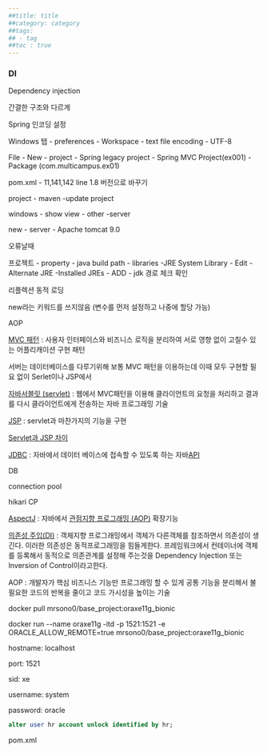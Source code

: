 ```yaml
---
##title: title
##category: category
##tags:
## - tag
##toc : true
---
```




### DI

Dependency injection

간결한 구조와 다르게 







Spring 인코딩 설정

Windows 탭 - preferences - Workspace - text file encoding - UTF-8



File - New - project - Spring legacy project - Spring MVC Project(ex001) - Package (com.multicampus.ex01)

pom.xml - 11,141,142 line 1.8 버전으로 바꾸기

project - maven -update project

windows - show view - other -server

new - server - Apache tomcat 9.0









오류날때 

프로젝트 - property - java build path - libraries -JRE System Library - Edit - Alternate JRE -Installed JREs - ADD - jdk 경로 체크 확인









리플렉션 동적 로딩

new라는 키워드를 쓰지않음 (변수를 먼저 설정하고 나중에 할당 가능)











AOP



[MVC 패턴](https://ko.wikipedia.org/wiki/%EB%AA%A8%EB%8D%B8-%EB%B7%B0-%EC%BB%A8%ED%8A%B8%EB%A1%A4%EB%9F%AC) : 사용자 인터페이스와 비즈니스 로직을 분리하여 서로 영향 없이 고칠수 있는 어플리캐이션 구현 패턴

서버는 데이터베이스를 다루기위해 보통 MVC 패턴을 이용하는데 이때 모두 구현할 필요 없이 Serlet이나 JSP에서 

[자바서블릿 (servlet)](https://ko.wikipedia.org/wiki/%EC%9E%90%EB%B0%94_%EC%84%9C%EB%B8%94%EB%A6%BF) : 웹에서 MVC패턴을 이용해 클라이언트의 요청을 처리하고 결과를 다시 클라이언트에게 전송하는 자바 프로그래밍 기술



[JSP](https://ko.wikipedia.org/wiki/%EC%9E%90%EB%B0%94%EC%84%9C%EB%B2%84_%ED%8E%98%EC%9D%B4%EC%A7%80) : servlet과 마찬가지의 기능을 구현

[Servlet과 JSP 차이](https://gmlwjd9405.github.io/2018/11/04/servlet-vs-jsp.html)

[JDBC](https://ko.wikipedia.org/wiki/JDBC) : 자바에서 데이터 베이스에 접속할 수 있도록 하는 자바[API](https://ko.wikipedia.org/wiki/API)





DB

connection pool

hikari CP



[AspectJ](https://ko.wikipedia.org/wiki/AspectJ) : 자바에서 [관점지향 프로그래밍 (AOP)](https://ko.wikipedia.org/wiki/%EA%B4%80%EC%A0%90_%EC%A7%80%ED%96%A5_%ED%94%84%EB%A1%9C%EA%B7%B8%EB%9E%98%EB%B0%8D) 확장기능

[의존성 주입(DI)](https://ko.wikipedia.org/wiki/%EC%9D%98%EC%A1%B4%EC%84%B1_%EC%A3%BC%EC%9E%85) : 객체지향 프로그래밍에서 객체가 다른객체를 참조하면서 의존성이 생긴다. 이러한 의존성은 동적프로그래밍을 힘들게한다. 프레임워크에서 컨테이너에 객체를 등록해서 동적으로 의존관계를 설정해 주는것을 Dependency Injection 또는 Inversion of Control이라고한다.

AOP : 개발자가 핵심 비즈니스 기능만 프로그래밍 할 수 있게 공통 기능을 분리해서 불필요한 코드의 반복을 줄이고 코드 가시성을 높이는 기술





























docker pull mrsono0/base_project:oraxe11g_bionic

docker run --name oraxe11g -itd -p 1521:1521 -e ORACLE_ALLOW_REMOTE=true mrsono0/base_project:oraxe11g_bionic



hostname: localhost

port: 1521

sid: xe

username: system

password: oracle





```sql
alter user hr account unlock identified by hr;
```











pom.xml




